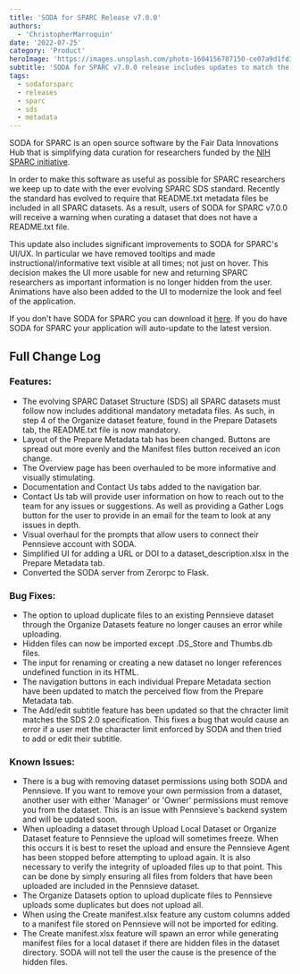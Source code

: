 ```yaml
---
title: 'SODA for SPARC Release v7.0.0'
authors:
  - 'ChristopherMarroquin'
date: '2022-07-25'
category: 'Product'
heroImage: 'https://images.unsplash.com/photo-1604156787150-ce07a9d1fd37?ixlib=rb-1.2.1&ixid=MnwxMjA3fDB8MHxwaG90by1wYWdlfHx8fGVufDB8fHx8&auto=format&fit=crop&w=1470&q=80'
subtitle: 'SODA for SPARC v7.0.0 release includes updates to match the evolving SDS standard and ui/ux improvements.'
tags:
  - sodaforsparc
  - releases
  - sparc
  - sds
  - metadata
---
```


SODA for SPARC is an open source software by the Fair Data Innovations Hub that is simplifying data curation for researchers funded by the [NIH SPARC initiative](https://sparc.science/).

In order to make this software as useful as possible for SPARC researchers we keep up to date with the ever evolving SPARC SDS standard. Recently the standard has evolved to require that README.txt metadata files be included in all SPARC datasets. As a result, users of SODA for SPARC v7.0.0 will receive a warning when curating a dataset that does not have a README.txt file.

This update also includes significant improvements to SODA for SPARC's UI/UX. In particular we have removed tooltips and made instructional/informative text visible at all times; not just on hover. This decision makes the UI more usable for new and returning SPARC researchers as important information is no longer hidden from the user. Animations have also been added to the UI to modernize the look and feel of the application.

If you don't have SODA for SPARC you can download it [here](https://docs.sodaforsparc.io/docs/getting-started/download-soda). If you do have SODA for SPARC your application will auto-update to the latest version.

## Full Change Log

### Features:

- The evolving SPARC Dataset Structure (SDS) all SPARC datasets must follow now includes additional mandatory metadata files. As such, in step 4 of the Organize dataset feature, found in the Prepare Datasets tab, the README.txt file is now mandatory.
- Layout of the Prepare Metadata tab has been changed. Buttons are spread out more evenly and the Manifest files button received an icon change.
- The Overview page has been overhauled to be more informative and visually stimulating.
- Documentation and Contact Us tabs added to the navigation bar.
- Contact Us tab will provide user information on how to reach out to the team for any issues or suggestions. As well as providing a Gather Logs button for the user to provide in an email for the team to look at any issues in depth.
- Visual overhaul for the prompts that allow users to connect their Pennsieve account with SODA.
- Simplified UI for adding a URL or DOI to a dataset_description.xlsx in the Prepare Metadata tab.
- Converted the SODA server from Zerorpc to Flask.

### Bug Fixes:

- The option to upload duplicate files to an existing Pennsieve dataset through the Organize Datasets feature no longer causes an error while uploading.
- Hidden files can now be imported except .DS_Store and Thumbs.db files.
- The input for renaming or creating a new dataset no longer references undefined function in its HTML.
- The navigation buttons in each individual Prepare Metadata section have been updated to match the perceived flow from the Prepare Metadata tab.
- The Add/edit subtitle feature has been updated so that the chracter limit matches the SDS 2.0 specification. This fixes a bug that would cause an error if a user met the character limit enforced by SODA and then tried to add or edit their subtitle.

### Known Issues:

- There is a bug with removing dataset permissions using both SODA and Pennsieve. If you want to remove your own permission from a dataset, another user with either 'Manager' or 'Owner' permissions must remove you from the dataset. This is an issue with Pennsieve's backend system and will be updated soon.
- When uploading a dataset through Upload Local Dataset or Organize Dataset feature to Pennsieve the upload will sometimes freeze. When this occurs it is best to reset the upload and ensure the Pennsieve Agent has been stopped before attempting to upload again. It is also necessary to verify the integrity of uploaded files up to that point. This can be done by simply ensuring all files from folders that have been uploaded are included in the Pennsieve dataset.
- The Organize Datasets option to upload duplicate files to Pennsieve uploads some duplicates but does not upload all.
- When using the Create manifest.xlsx feature any custom columns added to a manifest file stored on Pennsieve will not be imported for editing.
- The Create manifest.xlsx feature will spawn an error while generating manifest files for a local dataset if there are hidden files in the dataset directory. SODA will not tell the user the cause is the presence of the hidden files.

